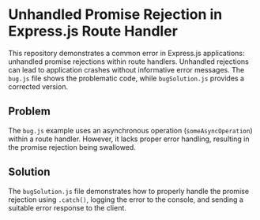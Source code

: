 # Unhandled Promise Rejection in Express.js Route Handler

This repository demonstrates a common error in Express.js applications: unhandled promise rejections within route handlers.  Unhandled rejections can lead to application crashes without informative error messages.  The `bug.js` file shows the problematic code, while `bugSolution.js` provides a corrected version.

## Problem

The `bug.js` example uses an asynchronous operation (`someAsyncOperation`) within a route handler. However, it lacks proper error handling, resulting in the promise rejection being swallowed.

## Solution

The `bugSolution.js` file demonstrates how to properly handle the promise rejection using `.catch()`, logging the error to the console, and sending a suitable error response to the client.
